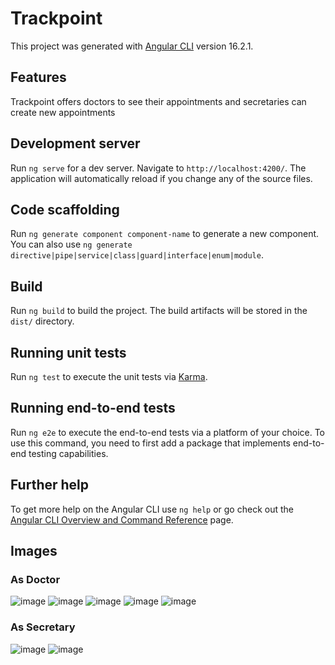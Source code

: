 # Trackpoint

This project was generated with [Angular CLI](https://github.com/angular/angular-cli) version 16.2.1.

## Features

Trackpoint offers doctors to see their appointments and secretaries can create new appointments

## Development server

Run `ng serve` for a dev server. Navigate to `http://localhost:4200/`. The application will automatically reload if you change any of the source files.

## Code scaffolding

Run `ng generate component component-name` to generate a new component. You can also use `ng generate directive|pipe|service|class|guard|interface|enum|module`.

## Build

Run `ng build` to build the project. The build artifacts will be stored in the `dist/` directory.

## Running unit tests

Run `ng test` to execute the unit tests via [Karma](https://karma-runner.github.io).

## Running end-to-end tests

Run `ng e2e` to execute the end-to-end tests via a platform of your choice. To use this command, you need to first add a package that implements end-to-end testing capabilities.

## Further help

To get more help on the Angular CLI use `ng help` or go check out the [Angular CLI Overview and Command Reference](https://angular.io/cli) page.

## Images

### As Doctor
![image](https://github.com/ksai0900/trackpoint-fe/assets/50302313/6a63f3b8-ae76-43c3-ac81-24f8a2e253cb)
![image](https://github.com/ksai0900/trackpoint-fe/assets/50302313/60cfc9b6-f165-428b-9a93-cbe83a6c9efc)
![image](https://github.com/ksai0900/trackpoint-fe/assets/50302313/a76dba29-81f9-422f-bc20-d9e5ddd450f8)
![image](https://github.com/ksai0900/trackpoint-fe/assets/50302313/39f5a19e-0752-402d-9fed-437bbfa105cb)
![image](https://github.com/ksai0900/trackpoint-fe/assets/50302313/d5bb9f55-9f00-4263-abde-56819d1ccd6c)

### As Secretary
![image](https://github.com/ksai0900/trackpoint-fe/assets/50302313/2314abdb-e702-411a-822e-ba61894751f5)
![image](https://github.com/ksai0900/trackpoint-fe/assets/50302313/60a9e9b6-6234-4437-84f8-1901e4422b05)










